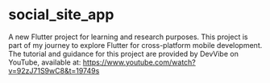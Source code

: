# social_site_app

A new Flutter project for learning and research purposes.
This project is part of my journey to explore Flutter for cross-platform mobile development. The tutorial and guidance for this project are provided by DevVibe on YouTube, available at: https://www.youtube.com/watch?v=92zJ71S9wC8&t=19749s


